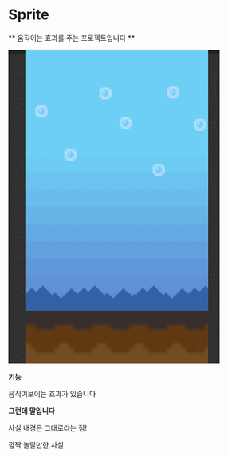 # Sprite
** 움직이는 효과를 주는 프로젝트입니다 **

![switch](./Image/GIF.gif)

**기능**

움직여보이는 효과가 있습니다 <br>

**그런데 말입니다**

사실 배경은 그대로라는 점! <br>

깜짝 놀랄만한 사실 <br>
